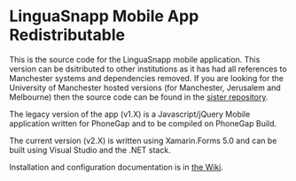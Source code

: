 ﻿# LinguaSnapp Mobile App Redistributable

This is the source code for the LinguaSnapp mobile application. This version can be dsitributed to other institutions as it has had all references to Manchester systems and dependencies removed. If you are looking for the University of Manchester hosted versions (for Manchester, Jerusalem and Melbourne) then the source code can be found in the [sister repository](https://github.com/UoMResearchIT/LinguaSnapp-Xamarin-Mobile).

The legacy version of the app (v1.X) is a Javascript/jQuery Mobile application written for PhoneGap and to be compiled on PhoneGap Build.

The current version (v2.X) is written using Xamarin.Forms 5.0 and can be built using Visual Studio and the .NET stack.

Installation and configuration documentation is in [the Wiki](https://github.com/UoMResearchIT/LinguaSnapp-Distribution-Mobile/wiki).
